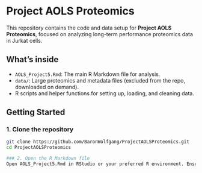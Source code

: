 # Project AOLS Proteomics

This repository contains the code and data setup for **Project AOLS Proteomics**, focused on analyzing long-term performance proteomics data in Jurkat cells.

## What’s inside

- `AOLS_Project5.Rmd`: The main R Markdown file for analysis.
- `data/`: Large proteomics and metadata files (excluded from the repo, downloaded on demand).
- R scripts and helper functions for setting up, loading, and cleaning data.

## Getting Started

### 1. Clone the repository

```bash
git clone https://github.com/BaronWolfgang/ProjectAOLSProteomics.git
cd ProjectAOLSProteomics

### 2. Open the R Markdown file
Open AOLS_Project5.Rmd in RStudio or your preferred R environment. Ensure that your working directory is the directory of the .Rmd file